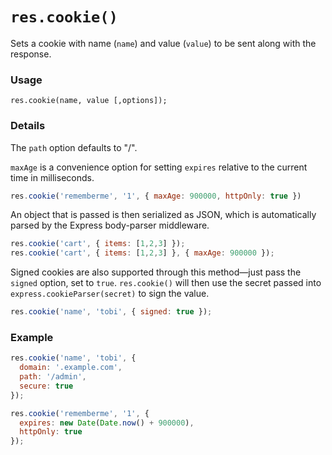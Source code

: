 # `res.cookie()`

Sets a cookie with name (`name`) and value (`value`) to be sent along with the response.


### Usage
```usage
res.cookie(name, value [,options]);
```


### Details

The `path` option defaults to "/".

`maxAge` is a convenience option for setting `expires` relative to the current time in milliseconds. 

```javascript
res.cookie('rememberme', '1', { maxAge: 900000, httpOnly: true })
```

An object that is passed is then serialized as JSON, which is automatically parsed by the Express body-parser middleware.

```javascript
res.cookie('cart', { items: [1,2,3] });
res.cookie('cart', { items: [1,2,3] }, { maxAge: 900000 });
```

Signed cookies are also supported through this method&mdash;just pass the `signed` option, set to `true`. `res.cookie()` will then use the secret passed into `express.cookieParser(secret)` to sign the value.

```javascript
res.cookie('name', 'tobi', { signed: true });
```


### Example
```javascript
res.cookie('name', 'tobi', {
  domain: '.example.com',
  path: '/admin',
  secure: true
});

res.cookie('rememberme', '1', {
  expires: new Date(Date.now() + 900000),
  httpOnly: true
});
```





<docmeta name="displayName" value="res.cookie()">
<docmeta name="pageType" value="method">
